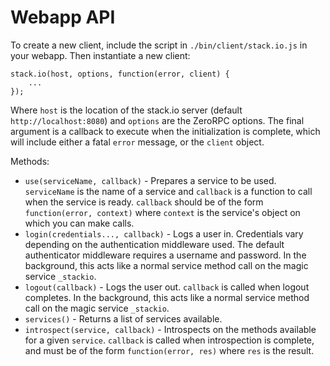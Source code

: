 # Webapp API #

To create a new client, include the script in `./bin/client/stack.io.js` in your
webapp. Then instantiate a new client:

    stack.io(host, options, function(error, client) {
        ...
    });

Where `host` is the location of the stack.io server
(default `http://localhost:8080`) and `options` are the ZeroRPC options. The
final argument is a callback to execute when the initialization is complete,
which will include either a fatal `error` message, or the `client` object.

Methods:
 * `use(serviceName, callback)` - Prepares a service to be used. `serviceName`
   is the name of a service and `callback` is a function to call when the
   service is ready. `callback` should be of the form
   `function(error, context)` where `context` is the service's object on which
   you can make calls.
 * `login(credentials..., callback)` - Logs a user in. Credentials vary
   depending on the authentication middleware used. The default authenticator
   middleware requires a username and password. In the background, this acts
   like a normal service method call on the magic service `_stackio`.
 * `logout(callback)` - Logs the user out. `callback` is called when logout
   completes. In the background, this acts like a normal service method call
   on the magic service `_stackio`.
 * `services()` - Returns a list of services available.
 * `introspect(service, callback)` - Introspects on the methods available
   for a given `service`. `callback` is called when introspection is complete,
   and must be of the form `function(error, res)` where `res` is the result.